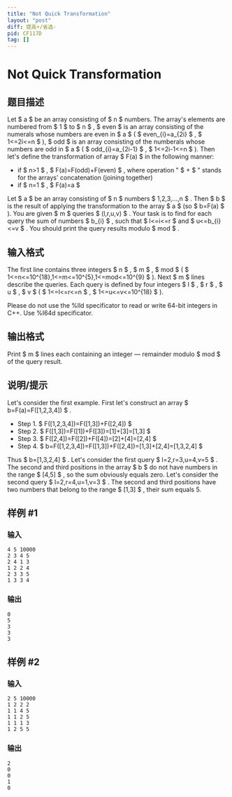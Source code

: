 ```yaml
---
title: "Not Quick Transformation"
layout: "post"
diff: 提高+/省选-
pid: CF117D
tag: []
---
```


# Not Quick Transformation

## 题目描述

Let $ a $ be an array consisting of $ n $ numbers. The array's elements are numbered from $ 1 $ to $ n $ , $ even $ is an array consisting of the numerals whose numbers are even in $ a $ ( $ even_{i}=a_{2i} $ , $ 1<=2i<=n $ ), $ odd $ is an array consisting of the numberals whose numbers are odd in $ а $ ( $ odd_{i}=a_{2i-1} $ , $ 1<=2i-1<=n $ ). Then let's define the transformation of array $ F(a) $ in the following manner:

- if $ n&gt;1 $ , $ F(a)=F(odd)+F(even) $ , where operation " $ + $ " stands for the arrays' concatenation (joining together)
- if $ n=1 $ , $ F(a)=a $

Let $ a $ be an array consisting of $ n $ numbers $ 1,2,3,...,n $ . Then $ b $ is the result of applying the transformation to the array $ a $ (so $ b=F(a) $ ). You are given $ m $ queries $ (l,r,u,v) $ . Your task is to find for each query the sum of numbers $ b_{i} $ , such that $ l<=i<=r $ and $ u<=b_{i}<=v $ . You should print the query results modulo $ mod $ .

## 输入格式

The first line contains three integers $ n $ , $ m $ , $ mod $ ( $ 1<=n<=10^{18},1<=m<=10^{5},1<=mod<=10^{9} $ ). Next $ m $ lines describe the queries. Each query is defined by four integers $ l $ , $ r $ , $ u $ , $ v $ ( $ 1<=l<=r<=n $ , $ 1<=u<=v<=10^{18} $ ).

Please do not use the %lld specificator to read or write 64-bit integers in C++. Use %I64d specificator.

## 输出格式

Print $ m $ lines each containing an integer — remainder modulo $ mod $ of the query result.

## 说明/提示

Let's consider the first example. First let's construct an array $ b=F(a)=F([1,2,3,4]) $ .

- Step 1. $ F([1,2,3,4])=F([1,3])+F([2,4]) $
- Step 2. $ F([1,3])=F([1])+F([3])=[1]+[3]=[1,3] $
- Step 3. $ F([2,4])=F([2])+F([4])=[2]+[4]=[2,4] $
- Step 4. $ b=F([1,2,3,4])=F([1,3])+F([2,4])=[1,3]+[2,4]=[1,3,2,4] $

 Thus $ b=[1,3,2,4] $ . Let's consider the first query $ l=2,r=3,u=4,v=5 $ . The second and third positions in the array $ b $ do not have numbers in the range $ [4,5] $ , so the sum obviously equals zero. Let's consider the second query $ l=2,r=4,u=1,v=3 $ . The second and third positions have two numbers that belong to the range $ [1,3] $ , their sum equals 5.

## 样例 #1

### 输入

```
4 5 10000
2 3 4 5
2 4 1 3
1 2 2 4
2 3 3 5
1 3 3 4

```

### 输出

```
0
5
3
3
3

```

## 样例 #2

### 输入

```
2 5 10000
1 2 2 2
1 1 4 5
1 1 2 5
1 1 1 3
1 2 5 5

```

### 输出

```
2
0
0
1
0

```

